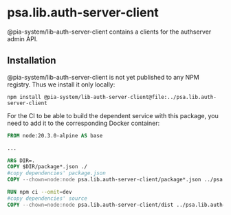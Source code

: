 # psa.lib.auth-server-client

@pia-system/lib-auth-server-client contains a clients for the authserver admin API.

## Installation

@pia-system/lib-auth-server-client is not yet published to any NPM registry. Thus we install it only locally:

```shell
npm install @pia-system/lib-auth-server-client@file:../psa.lib.auth-server-client
```

For the CI to be able to build the dependent service with this package, you need to add it to the corresponding Docker container:

```Dockerfile
FROM node:20.3.0-alpine AS base

...

ARG DIR=.
COPY $DIR/package*.json ./
#copy dependencies' package.json
COPY --chown=node:node psa.lib.auth-server-client/package*.json ../psa.lib.auth-server-client/

RUN npm ci --omit=dev
#copy dependencies' source
COPY --chown=node:node psa.lib.auth-server-client/dist ../psa.lib.auth-server-client/dist
```
